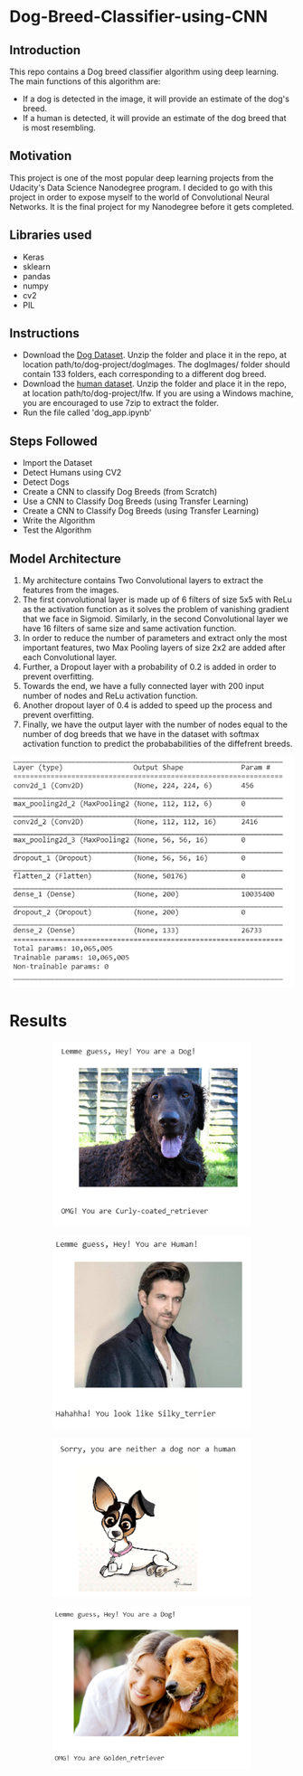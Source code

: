 # Dog-Breed-Classifier-using-CNN

## Introduction
This repo contains a Dog breed classifier algorithm using deep learning. The main functions of this algorithm are:
- If a dog is detected in the image, it will provide an estimate of the dog's breed. 
- If a human is detected, it will provide an estimate of the dog breed that is most resembling.

## Motivation
This project is one of the most popular deep learning projects from the Udacity's Data Science Nanodegree program. I decided to go with this project in order to expose myself to the world of Convolutional Neural Networks. It is the final project for my Nanodegree before it gets completed.

## Libraries used
- Keras
- sklearn
- pandas
- numpy
- cv2
- PIL

## Instructions
- Download the [Dog Dataset](https://s3-us-west-1.amazonaws.com/udacity-aind/dog-project/dogImages.zip). Unzip the folder and place it in the repo, at location path/to/dog-project/dogImages. The dogImages/ folder should contain 133 folders, each corresponding to a different dog breed.
- Download the [human dataset](http://vis-www.cs.umass.edu/lfw/lfw.tgz). Unzip the folder and place it in the repo, at location path/to/dog-project/lfw. If you are using a Windows machine, you are encouraged to use 7zip to extract the folder.
- Run the file called 'dog_app.ipynb'

## Steps Followed
- Import the Dataset
- Detect Humans using CV2
- Detect Dogs
- Create a CNN to classify Dog Breeds (from Scratch)
- Use a CNN to Classify Dog Breeds (using Transfer Learning)
- Create a CNN to Classify Dog Breeds (using Transfer Learning)
- Write the Algorithm
- Test the Algorithm

## Model Architecture
1) My architecture contains Two Convolutional layers to extract the features from the images.
2) The first convolutional layer is made up of 6 filters of size 5x5 with ReLu as the activation function as it solves the problem of vanishing gradient that we face in Sigmoid. Similarly, in the second Convolutional layer we have 16 filters of same size and same activation function.
3) In order to reduce the number of parameters and extract only the most important features, two Max Pooling layers of size 2x2 are added after each Convolutional layer.
4) Further, a Dropout layer with a probability of 0.2 is added in order to prevent overfitting.
5) Towards the end, we have a fully connected layer with 200 input number of nodes and ReLu activation function.
6) Another dropout layer of 0.4 is added to speed up the process and prevent overfitting.
7) Finally, we have the output layer with the number of nodes equal to the number of dog breeds that we have in the dataset with softmax activation function to predict the probababilities of the diffefrent breeds.

<p align="center">
  <img src="./images/Architecture.PNG"  width="738">
</p>

# Results
<p align="center">
  <img src="./images/dog1.PNG" width="350">
</p>

<p align="center">
  <img src="./images/human.PNG" width="350">
</p>

<p align="center">
  <img src="./images/dog2.PNG"  width="350">
</p>

<p align="center">
  <img src="./images/dog3.PNG"  width="350">
</p>


